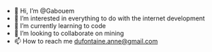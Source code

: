 - 👋 Hi, I’m @Gabouem
- 👀 I’m interested in everything to do with the internet development
- 🌱 I’m currently learning to code
- 💞️ I’m looking to collaborate on mining
- 📫 How to reach me dufontaine.anne@gmail.com

<!---
Gabouem/Gabouem is a ✨ special ✨ repository because its `README.md` (this file) appears on your GitHub profile.
You can click the Preview link to take a look at your changes.
--->
